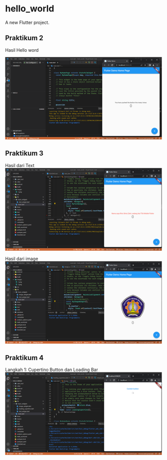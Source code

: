 # hello_world

A new Flutter project.

## Praktikum 2
Hasil Hello word

![plot](images/1.png)

## Praktikum 3
Hasil dari Text
![plot](images/2.png)

Hasil dari image
![plot](images/3.png)

## Praktikum 4
Langkah 1: Cupertino Button dan Loading Bar
![plot](images/4.png)